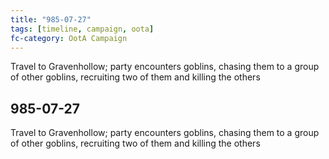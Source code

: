 ```yaml
---
title: "985-07-27"
tags: [timeline, campaign, oota]
fc-category: OotA Campaign
---
```

<span class='ob-timelines'
	data-date='985-07-27-00'
	data-title='Campaign: NAGA Adventures'
	data-class='orange'> Travel to Gravenhollow; party encounters goblins, chasing them to a group of other goblins, recruiting two of them and killing the others </span>
## 985-07-27
Travel to Gravenhollow; party encounters goblins, chasing them to a group of other goblins, recruiting two of them and killing the others
